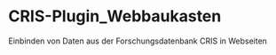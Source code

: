 CRIS-Plugin_Webbaukasten
========================

Einbinden von Daten aus der Forschungsdatenbank CRIS in Webseiten
